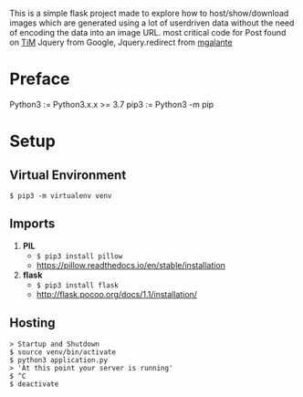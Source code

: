This is a simple flask project made to explore how to host/show/download images which are generated using a lot of userdriven data without the need of encoding the data into an image URL.
most critical code for Post found on [TiM](https://thisinterestsme.com/load-image-as-blob-jquery/)
Jquery from Google, Jquery.redirect from [mgalante](https://github.com/mgalante/jquery.redirect)

# Preface
Python3 := Python3.x.x >= 3.7
pip3 := Python3 -m pip

# Setup
## Virtual Environment
```console
$ pip3 -m virtualenv venv
```

## Imports
1. __PIL__
    * `$ pip3 install pillow`
    * https://pillow.readthedocs.io/en/stable/installation
2. __flask__  
    * `$ pip3 install flask`
    * http://flask.pocoo.org/docs/1.1/installation/

## Hosting
```console
> Startup and Shutdown
$ source venv/bin/activate
$ python3 application.py
> 'At this point your server is running'
$ ^C
$ deactivate
```